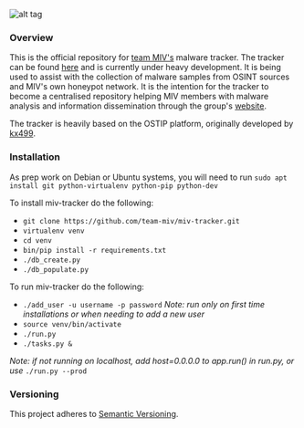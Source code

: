 ![alt tag](https://github.com/team-miv/miv-tracker/blob/master/doc/logo.JPG)

### Overview
This is the official repository for [team MIV's](https://malwareintel.io/meet-the-team/) malware tracker.
The tracker can be found [here](http://37.139.17.66:5000/login) and is currently under heavy development.
It is being used to assist with the collection of malware samples from OSINT sources and MIV's
own honeypot network. It is the intention for the tracker to become a centralised
repository helping MIV members with malware analysis and information dissemination through
the group's [website](https://malwareintel.io/).

The tracker is heavily based on the OSTIP
platform, originally developed by [kx499](https://github.com/kx499).

### Installation

As prep work on Debian or Ubuntu systems, you will need to run ```sudo apt install git python-virtualenv python-pip python-dev```

To install miv-tracker do the following:
- ```git clone https://github.com/team-miv/miv-tracker.git```
- ```virtualenv venv```
- ```cd venv```
- ```bin/pip install -r requirements.txt```
- ```./db_create.py```
- ```./db_populate.py```

To run miv-tracker do the following:
- ```./add_user -u username -p password``` *Note: run only on first time installations or when needing to add a new user*
- ```source venv/bin/activate```
- ```./run.py```
- ```./tasks.py &```

*Note: if not running on localhost, add host=0.0.0.0 to app.run() in run.py, or use* ```./run.py --prod```

### Versioning
This project adheres to [Semantic Versioning](http://semver.org/).
